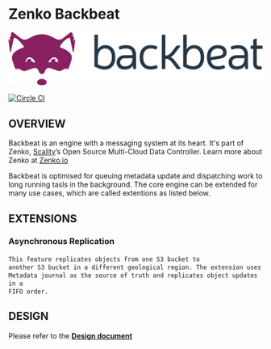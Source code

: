 # Zenko Backbeat

![backbeat logo](res/backbeat-logo.png)

[![Circle CI](http://ci.ironmann.io/gh/scality/backbeat.svg?style=svg&circle-token=32e5dfd968e673450c44f0a255d1a812bae9b00c)](http://ci.ironmann.io/gh/scality/backbeat)

## OVERVIEW

Backbeat is an engine with a messaging system at its heart.
It's part of Zenko, [Scality](http://www.scality.com/)’s Open Source Multi-Cloud Data Controller.
Learn more about Zenko at [Zenko.io](http://www.zenko.io/)

Backbeat is optimised for queuing metadata update and dispatching work
to long running tasls in the background.
The core engine can be extended for many use cases,
which are called extentions as listed below.

## EXTENSIONS

### Asynchronous Replication

    This feature replicates objects from one S3 bucket to
    another S3 bucket in a different geological region. The extension uses
    Metadata journal as the source of truth and replicates object updates in a
    FIFO order.

## DESIGN

Please refer to the ****[Design document](/DESIGN.md)****

